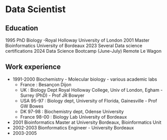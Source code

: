 # Data Scientist

## Education
1995 PhD Biology -Royal Holloway University of London
2001 Master Bioinformatics University of Bordeaux
2023 Several Data science certifications
2024 Data Science Bootcamp (June-July) Remote Le Wagon

## Work experience
- 1991-2000 Biochemistry - Molecular biology - various academic labs
    - France : Besançon Dijon
    - UK : Biology Dept Royal Holloway College, Univ of London, Egham - Surrey (PhD) - Prof JR Bowyer
    - USA 95-97 : Biology dept, University of Florida, Gainesville - Prof GW Bowes
    - DK 97-98 : Biochemistry dept, Odense University
    - France 98-00 : Biology Lab University of Bordeaux
- 2001 Bioinformatics Master at University Bordeaux, Bioinformatics Unit
- 2002-2003 Bionformatics Engineer - University Bordeaux
- 2003-2005 
